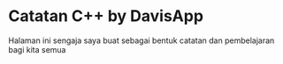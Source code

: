 # Catatan C++ by DavisApp
Halaman ini sengaja saya buat sebagai bentuk catatan dan pembelajaran bagi kita semua
